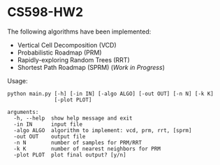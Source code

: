 # CS598-HW2
The following algorithms have been implemented:

* Vertical Cell Decomposition (VCD)
* Probabilistic Roadmap (PRM)
* Rapidly-exploring Random Trees (RRT)
* Shortest Path Roadmap (SPRM) (_Work in Progress_)

Usage:
```
python main.py [-h] [-in IN] [-algo ALGO] [-out OUT] [-n N] [-k K]
               [-plot PLOT]

arguments:
  -h, --help  show help message and exit
  -in IN      input file
  -algo ALGO  algorithm to implement: vcd, prm, rrt, [sprm]
  -out OUT    output file
  -n N        number of samples for PRM/RRT
  -k K        number of nearest neighbors for PRM
  -plot PLOT  plot final output? [y/n]
```